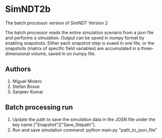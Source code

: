 # SimNDT2b

The batch processor version of SimNDT Version 2

The batch processor reads the entire simulation scenario from a json file and performs a simulation. Output can be saved in numpy format by enabling snapshots.
Either each snapshot step is svaed in one file, or the snapshots (matrix of specific field variables) are accumulated in a three-dimensional volume, saved in on numpy file.

## Authors

1. Miguel Molero
2. Stefan Bosse
3. Sanjeev Kumar

## Batch processing run

1. Update the path to save the simulation data in the JOSN file under the key name ["Snapshot"]["Save_filepath"].
2. Run and save simulation command: python main.py "path_to_json_file"


